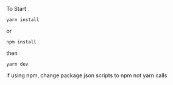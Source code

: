 To Start

    yarn install
    
or

    npm install

then
    
    yarn dev

if using npm, change package.json scripts to npm not yarn calls